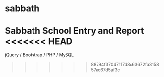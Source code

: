 # sabbath
Sabbath School Entry and Report
<<<<<<< HEAD
=======
jQuery / Bootstrap / PHP / MySQL
>>>>>>> 88794f37047117d8c63672fa315857ac67d5af3c
